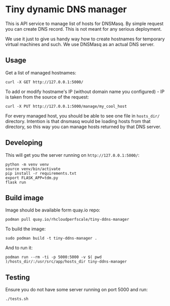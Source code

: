 Tiny dynamic DNS manager
========================

This is API service to manage list of hosts for DNSMasq. By simple
request you can create DNS record. This is not meant for any serious
deployment.

We use it just to give us handy way how to create hostnames for temporary
virtual machines and such. We use DNSMasq as an actual DNS server.


Usage
-----

Get a list of managed hostnames:

    curl -X GET http://127.0.0.1:5000/

To add or modify hostname's IP (without domain name you configured) - IP
is taken from the source of the request:

    curl -X PUT http://127.0.0.1:5000/manage/my_cool_host

For every managed host, you should be able to see one file in `hosts_dir/`
directory. Intention is that dnsmasq would be loading hosts from that
directory, so this way you can manage hosts returned by that DNS server.


Developing
----------

This will get you the server running on `http://127.0.0.1:5000/`:

    python -m venv venv
    source venv/bin/activate
    pip install -r requirements.txt
    export FLASK_APP=tdm.py
    flask run


Build image
-----------

Image should be available form quay.io repo:

    podman pull quay.io/rhcloudperfscale/tiny-ddns-manager

To build the image:

    sudo podman build -t tiny-ddns-manager .

And to run it:

    podman run --rm -ti -p 5000:5000 -v $( pwd )/hosts_dir/:/usr/src/app/hosts_dir tiny-ddns-manager


Testing
-------

Ensure you do not have some server running on port 5000 and run:

    ./tests.sh
